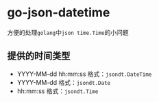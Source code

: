 # go-json-datetime

方便的处理`golang`中`json time.Time`的小问题

## 提供的时间类型

- YYYY-MM-dd hh:mm:ss 格式：`jsondt.DateTime`
- YYYY-MM-dd 格式：`jsondt.Date`
- hh:mm:ss 格式：`jsondt.Time`
